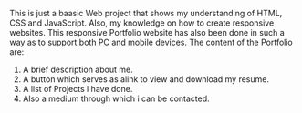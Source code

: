 This is just a baasic Web project that shows my understanding of HTML, CSS and JavaScript. Also, my knowledge on how to create responsive websites.
This responsive Portfolio website has also been done in such a way as to support both PC and mobile devices. 
The content of the Portfolio are:
1. A brief description about me.
2. A button which serves as alink to view and download my resume.
3. A list of Projects i have done.
4. Also a medium through which i can be contacted.
